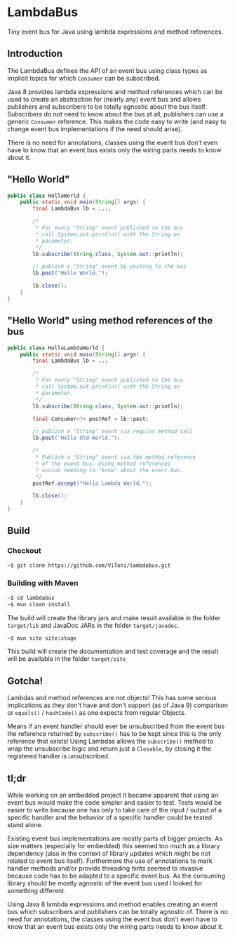 # LambdaBus

Tiny event bus for Java using lambda expressions and method references.

## Introduction

The LambdaBus defines the API of an event bus using class types as implicit topics for which `Consumer` can be subscribed.

Java 8 provides lambda expressions and method references which can be used to create an abstraction for (nearly any) event bus and allows publishers and subscribers to be totally agnostic about the bus itself. Subscribers do not need to know about the bus at all, publishers can use a generic `Consumer` reference. This makes the code easy to write (and easy to change event bus implementations if the need should arise).

There is no need for annotations, classes using the event bus don't even have to know that an event bus exists only the wiring parts needs to know about it.

## "Hello World"

```java
public class HelloWorld {
    public static void main(String[] args) {
        final LambdaBus lb = ...;

        /*
         * For every "String" event published to the bus
         * call System.out.println() with the String as
         * parameter.
         */
        lb.subscribe(String.class, System.out::println);

        // publish a "String" event by posting to the bus
        lb.post("Hello World.");

        lb.close();
    }
}
```

## "Hello World" using method references of the bus

```java
public class HelloLambdaWorld {
    public static void main(String[] args) {
        final LambdaBus lb = ...

        /*
         * For every "String" event published to the bus
         * call System.out.println() with the String as
         * parameter.
         */
        lb.subscribe(String.class, System.out::println);

        final Consumer<?> postRef = lb::post;

        // publish a "String" event via regular method call
        lb.post("Hello Old World.");

        /*
         * Publish a "String" event via the method reference
         * of the event bus. Using method references
         * avoids needing to "know" about the event bus.
         */
        postRef.accept("Hello Lambda World.");

        lb.close();
    }
}
```

## Build

### Checkout

```sh
~$ git clone https://github.com/ViToni/lambdabus.git
```

### Building with Maven

```sh
~$ cd lambdabus
~$ mvn clean install
```

The build will create the library jars and make result available in the folder `target/lib` and JavaDoc JARs in the folder `target/javadoc`.

```sh
~$ mvn site site:stage
```

This build will create the documentation and test coverage and the result will be available in the folder `target/site`

## Gotcha!

Lambdas and method references are not objects! This has some serious implications as they don't have and don't support (as of Java 9) comparison or `equals()` / `hashCode()` as one expects from regular Objects.

Means if an event handler should ever be unsubscribed from the event bus the reference returned by `subscribe()` has to be kept since this is the only reference that exists!
Using Lambdas allows the `subscribe()` method to wrap the unsubscribe logic and return just a `Closable`, by closing it the registered handler is unsubscribed.

## tl;dr

While working on an embedded project it became apparent that using an event bus would make the code simpler and easier to test. Tests would be easier to write because one has only to take care of the input / output of a specific handler and the behavior of a specific handler could be tested stand alone.

Existing event bus implementations are mostly parts of bigger projects. As size matters (especially for embedded) this seemed too much as a library dependency (also in the context of library updates which might be not related to event bus itself).
Furthermore the use of annotations to mark handler methods and/or provide threading hints seemed to invasive because code has to be adapted to a specific event bus. As the consuming library should be mostly agnostic of the event bus used I looked for something different.

Using Java 8 lambda expressions and method enables creating an event bus which subscribers and publishers can be totally agnostic of. There is no need for annotations, the classes using the event bus don't even have to know that an event bus exists only the wiring parts needs to know about it.
